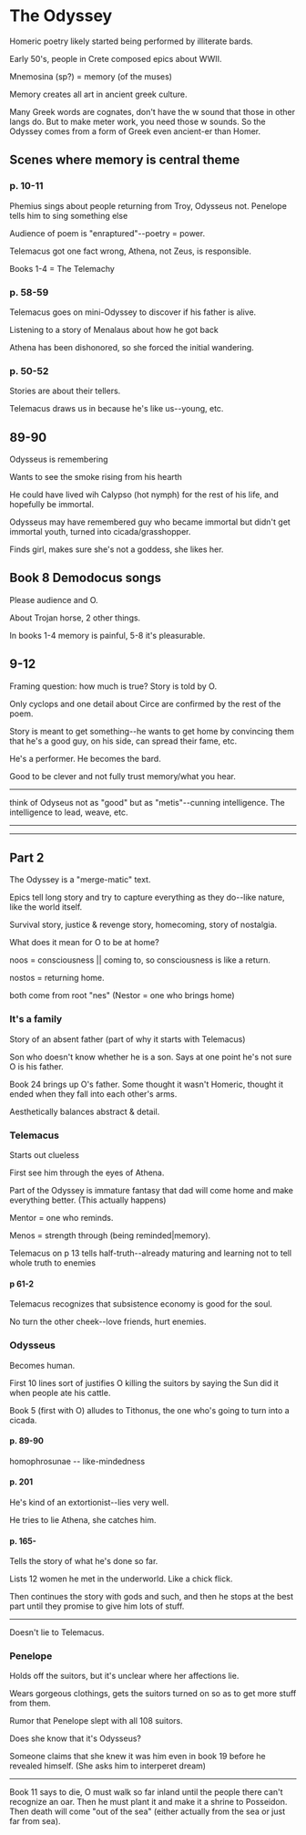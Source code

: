 # The Odyssey

Homeric poetry likely started being performed by illiterate bards.

Early 50's, people in Crete composed epics about WWII.

Mnemosina (sp?) = memory (of the muses)

Memory creates all art in ancient greek culture.

Many Greek words are cognates, don't have the w sound that those in other langs do. But to make meter work, you need those w sounds. So the Odyssey comes from a form of Greek even ancient-er than Homer.

## Scenes where memory is central theme

### p. 10-11

Phemius sings about people returning from Troy, Odysseus not. Penelope tells him to sing something else

Audience of poem is "enraptured"--poetry = power.

Telemacus got one fact wrong, Athena, not Zeus, is responsible.

Books 1-4 = The Telemachy

### p. 58-59

Telemacus goes on mini-Odyssey to discover if his father is alive.

Listening to a story of Menalaus about how he got back

Athena has been dishonored, so she forced the initial wandering.

### p. 50-52

Stories are about their tellers.

Telemacus draws us in because he's like us--young, etc.

## 89-90

Odysseus is remembering

Wants to see the smoke rising from his hearth

He could have lived wih Calypso (hot nymph) for the rest of his life, and hopefully be immortal.

Odysseus may have remembered guy who became immortal but didn't get immortal youth, turned into cicada/grasshopper.

Finds girl, makes sure she's not a goddess, she likes her.

## Book 8 Demodocus songs

Please audience and O.

About Trojan horse, 2 other things.

In books 1-4 memory is painful, 5-8 it's pleasurable.

## 9-12

Framing question: how much is true? Story is told by O.

Only cyclops and one detail about Circe are confirmed by the rest of the poem.

Story is meant to get something--he wants to get home by convincing them that he's a good guy, on his side, can spread their fame, etc.

He's a performer. He becomes the bard.

Good to be clever and not fully trust memory/what you hear.

---

think of Odyseus not as "good" but as "metis"--cunning intelligence. The intelligence to lead, weave, etc.

---

---

## Part 2

The Odyssey is a "merge-matic" text.

Epics tell long story and try to capture everything as they do--like nature, like the world itself.

Survival story, justice & revenge story, homecoming, story of nostalgia.

What does it mean for O to be at home?

noos = consciousness || coming to, so consciousness is like a return.

nostos = returning home.

both come from root "nes" (Nestor = one who brings home)

### It's a family

Story of an absent father (part of why it starts with Telemacus)

Son who doesn't know whether he is a son. Says at one point he's not sure O is his father.

Book 24 brings up O's father. Some thought it wasn't Homeric, thought it ended when they fall into each other's arms.

Aesthetically balances abstract & detail.

### Telemacus

Starts out clueless

First see him through the eyes of Athena.

Part of the Odyssey is immature fantasy that dad will come home and make everything better. (This actually happens)

Mentor = one who reminds.

Menos = strength through (being reminded|memory).

Telemacus on p 13 tells half-truth--already maturing and learning not to tell whole truth to enemies

#### p 61-2

Telemacus recognizes that subsistence economy is good for the soul.

No turn the other cheek--love friends, hurt enemies.

### Odysseus

Becomes human.

First 10 lines sort of justifies O killing the suitors by saying the Sun did it when people ate his cattle.

Book 5 (first with O) alludes to Tithonus, the one who's going to turn into a cicada.

#### p. 89-90

homophrosunae -- like-mindedness

#### p. 201

He's kind of an extortionist--lies very well.

He tries to lie Athena, she catches him.

#### p. 165-

Tells the story of what he's done so far.

Lists 12 women he met in the underworld. Like a chick flick.

Then continues the story with gods and such, and then he stops at the best part until they promise to give him lots of stuff.

---

Doesn't lie to Telemacus.

### Penelope

Holds off the suitors, but it's unclear where her affections lie.

Wears gorgeous clothings, gets the suitors turned on so as to get more stuff from them.

Rumor that Penelope slept with all 108 suitors.

Does she know that it's Odysseus?

Someone claims that she knew it was him even in book 19 before he revealed himself. (She asks him to interperet dream)

---

Book 11 says to die, O must walk so far inland until the people there can't recognize an oar. Then he must plant it and make it a shrine to Posseidon. Then death will come "out of the sea" (either actually from the sea or just far from sea).
